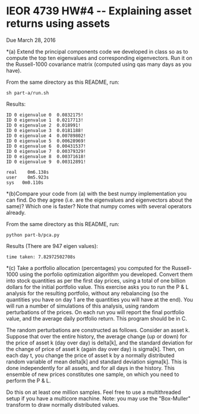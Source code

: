 # IEOR 4739 HW#4 -- Explaining asset returns using assets

Due March 28, 2016

*(a) Extend the principal components code we developed in class so as to compute the top ten eigenvalues and corresponding eigenvectors. Run it on the Russell-1000 covariance matrix (computed using qas many days as you have). 

From the same directory as this README, run:
```
sh part-a/run.sh
```

Results:

```
ID 0 eigenvalue 0  0.0832175!
ID 0 eigenvalue 1  0.0217713!
ID 0 eigenvalue 2  0.018991!
ID 0 eigenvalue 3  0.0181188!
ID 0 eigenvalue 4  0.00789802!
ID 0 eigenvalue 5  0.00628969!
ID 0 eigenvalue 6  0.00431537!
ID 0 eigenvalue 7  0.00379329!
ID 0 eigenvalue 8  0.00371618!
ID 0 eigenvalue 9  0.00312891!

real	0m6.138s
user	0m5.923s
sys	  0m0.110s
```

*(b)Compare your code from (a) with the best numpy implementation you can find. Do they agree (i.e. are the eigenvalues and eigenvectors about the same)? Which one is faster? Note that numpy comes with several operators already. 

From the same directory as this README, run:
```
python part-b/pca.py
```

Results (There are 947 eigen values):

```
time taken: 7.82972502708s
```

*(c) Take a portfolio allocation (percentages) you computed for the Russell-1000 using the porfolio optimization algorithm you developed. Convert them into stock quantities as per the first day prices, using a total of one billion dollars for the initial portfolio value. This exercise asks you to run the P & L analysis for the resulting portfolio, without any rebalancing (so the quantities you have on day 1 are the quantities you will have at the end). You will run a number of simulations of this analysis, using random perturbations of the prices. On each run you will report the final portfolio value, and the average daily portfolio return. This program should be in C.

The random perturbations are constructed as follows. Consider an asset k. Suppose that over the entire history, the average change (up or down) for the price of asset k (day over day) is delta[k], and the standard deviation for the change of price of asset k (again day over day) is sigma[k]. Then, on each day t, you change the price of asset k by a normally distributed random variable of mean delta[k] and standard deviation sigma[k]. This is done independently for all assets, and for all days in the history. This ensemble of new prices constitutes one sample, on which you need to perform the P & L. 

Do this on at least one million samples. Feel free to use a multithreaded setup if you have a multicore machine. 
Note: you may use the "Box-Muller" transform to draw normally distributed values. 


